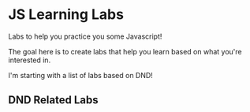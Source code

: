 # JS Learning Labs
Labs to help you practice you some Javascript!

The goal here is to create labs that help you learn based on what you're interested in. 

I'm starting with a list of labs based on DND!

## DND Related Labs
